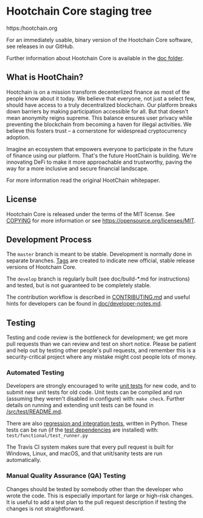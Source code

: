 Hootchain Core staging tree
===========================

https:/hootchain.org

For an immediately usable, binary version of the Hootchain Core software, see releases in our GitHub.

Further information about Hootchain Core is available in the [doc folder](/doc).

What is HootChain?
-------------

Hootchain is on a mission transform decenterlized finance as most of the people know about it today. We believe that everyone, not just a select few, should have access to a truly decentralized blockchain. Our platform breaks down barriers by making participation accessible for all. But that doesn't mean anonymity reigns supreme. This balance ensures user privacy while preventing the blockchain from becoming a haven for illegal activities. We believe this fosters trust – a cornerstone for widespread cryptocurrency adoption.

Imagine an ecosystem that empowers everyone to participate in the future of finance using our platform. That's the future HootChain is building. We're innovating DeFi to make it more approachable and trustworthy, paving the way for a more inclusive and secure financial landscape.


For more information read the original HootChain whitepaper.

License
-------

Hootchain Core is released under the terms of the MIT license. See [COPYING](COPYING) for more
information or see https://opensource.org/licenses/MIT.

Development Process
-------------------

The `master` branch is meant to be stable. Development is normally done in separate branches.
[Tags](https://github.com/hootchain/tags) are created to indicate new official,
stable release versions of Hootchain Core.

The `develop` branch is regularly built (see doc/build-*.md for instructions) and tested, but is not guaranteed to be
completely stable.

The contribution workflow is described in [CONTRIBUTING.md](CONTRIBUTING.md)
and useful hints for developers can be found in [doc/developer-notes.md](doc/developer-notes.md).

Testing
-------

Testing and code review is the bottleneck for development; we get more pull
requests than we can review and test on short notice. Please be patient and help out by testing
other people's pull requests, and remember this is a security-critical project where any mistake might cost people
lots of money.

### Automated Testing

Developers are strongly encouraged to write [unit tests](src/test/README.md) for new code, and to
submit new unit tests for old code. Unit tests can be compiled and run
(assuming they weren't disabled in configure) with: `make check`. Further details on running
and extending unit tests can be found in [/src/test/README.md](/src/test/README.md).

There are also [regression and integration tests](/test), written
in Python.
These tests can be run (if the [test dependencies](/test) are installed) with: `test/functional/test_runner.py`

The Travis CI system makes sure that every pull request is built for Windows, Linux, and macOS, and that unit/sanity tests are run automatically.

### Manual Quality Assurance (QA) Testing

Changes should be tested by somebody other than the developer who wrote the
code. This is especially important for large or high-risk changes. It is useful
to add a test plan to the pull request description if testing the changes is
not straightforward.
